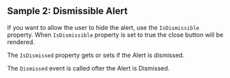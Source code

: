 ## Sample 2: Dismissible Alert

If you want to allow the user to hide the alert, use the `IsDismissible` property.
When `IsDismissible` property is set to true the close button will be rendered.

The `IsDismissed` property gets or sets if the Alert is dismissed.

The `Dismissed` event is called ofter the Alert is Dismissed.